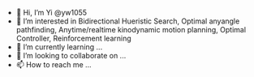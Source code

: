 - 👋 Hi, I’m Yi @yw1055
- 👀 I’m interested in Bidirectional Hueristic Search,  Optimal anyangle pathfinding, Anytime/realtime kinodynamic motion planning, Optimal Controller, Reinforcement learning
- 🌱 I’m currently learning ...
- 💞️ I’m looking to collaborate on ...
- 📫 How to reach me ...

<!---
yw1055/yw1055 is a ✨ special ✨ repository because its `README.md` (this file) appears on your GitHub profile.
You can click the Preview link to take a look at your changes.
--->
